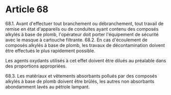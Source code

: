 # Article 68

68.1. Avant d'effectuer tout branchement ou débranchement, tout travail de remise en état d'appareils ou de conduites ayant contenu des composés alkylés à base de plomb, l'opérateur doit porter l'équipement de sécurité avec le masque à cartouche filtrante.    68.2. En cas d'écoulement de composés alkylés à base de plomb, les travaux de décontamination doivent être effectués le plus rapidement possible.

Les agents oxydants utilisés à cet effet doivent être dilués au préalable dans des proportions appropriées.

68.3. Les matériaux et vêtements absorbants pollués par des composés alkylés à base de plomb doivent être brûlés, les autres non absorbants abondamment lavés au pétrole lampant.
